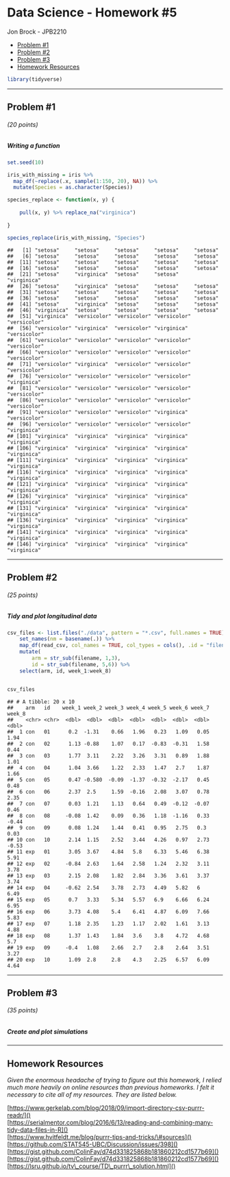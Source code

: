 Data Science - Homework \#5
================
Jon Brock - JPB2210

  - [Problem \#1](#problem-1)
  - [Problem \#2](#problem-2)
  - [Problem \#3](#problem-3)
  - [Homework Resources](#homework-resources)

``` r
library(tidyverse)
```

-----

## Problem \#1

###### (*20 points*)

##### *Writing a function*

``` r
set.seed(10)

iris_with_missing = iris %>% 
  map_df(~replace(.x, sample(1:150, 20), NA)) %>%
  mutate(Species = as.character(Species))
```

``` r
species_replace <- function(x, y) {
    
    pull(x, y) %>% replace_na("virginica")
    
}

species_replace(iris_with_missing, "Species")
```

    ##   [1] "setosa"     "setosa"     "setosa"     "setosa"     "setosa"    
    ##   [6] "setosa"     "setosa"     "setosa"     "setosa"     "setosa"    
    ##  [11] "setosa"     "setosa"     "setosa"     "setosa"     "setosa"    
    ##  [16] "setosa"     "setosa"     "setosa"     "setosa"     "setosa"    
    ##  [21] "setosa"     "virginica"  "setosa"     "setosa"     "virginica" 
    ##  [26] "setosa"     "virginica"  "setosa"     "setosa"     "setosa"    
    ##  [31] "setosa"     "setosa"     "setosa"     "setosa"     "setosa"    
    ##  [36] "setosa"     "setosa"     "setosa"     "setosa"     "setosa"    
    ##  [41] "setosa"     "virginica"  "setosa"     "setosa"     "setosa"    
    ##  [46] "virginica"  "setosa"     "setosa"     "setosa"     "setosa"    
    ##  [51] "virginica"  "versicolor" "versicolor" "versicolor" "versicolor"
    ##  [56] "versicolor" "virginica"  "versicolor" "virginica"  "versicolor"
    ##  [61] "versicolor" "versicolor" "versicolor" "versicolor" "versicolor"
    ##  [66] "versicolor" "versicolor" "versicolor" "versicolor" "versicolor"
    ##  [71] "versicolor" "virginica"  "versicolor" "versicolor" "versicolor"
    ##  [76] "versicolor" "versicolor" "versicolor" "versicolor" "virginica" 
    ##  [81] "versicolor" "versicolor" "versicolor" "versicolor" "versicolor"
    ##  [86] "versicolor" "versicolor" "versicolor" "versicolor" "versicolor"
    ##  [91] "versicolor" "versicolor" "versicolor" "virginica"  "versicolor"
    ##  [96] "versicolor" "versicolor" "versicolor" "versicolor" "virginica" 
    ## [101] "virginica"  "virginica"  "virginica"  "virginica"  "virginica" 
    ## [106] "virginica"  "virginica"  "virginica"  "virginica"  "virginica" 
    ## [111] "virginica"  "virginica"  "virginica"  "virginica"  "virginica" 
    ## [116] "virginica"  "virginica"  "virginica"  "virginica"  "virginica" 
    ## [121] "virginica"  "virginica"  "virginica"  "virginica"  "virginica" 
    ## [126] "virginica"  "virginica"  "virginica"  "virginica"  "virginica" 
    ## [131] "virginica"  "virginica"  "virginica"  "virginica"  "virginica" 
    ## [136] "virginica"  "virginica"  "virginica"  "virginica"  "virginica" 
    ## [141] "virginica"  "virginica"  "virginica"  "virginica"  "virginica" 
    ## [146] "virginica"  "virginica"  "virginica"  "virginica"  "virginica"

-----

## Problem \#2

###### (*25 points*)

##### *Tidy and plot longitudinal data*

``` r
csv_files <- list.files("./data", pattern = "*.csv", full.names = TRUE) %>%  
    set_names(nm = basename(.)) %>% 
    map_df(read_csv, col_names = TRUE, col_types = cols(), .id = "filename") %>% 
    mutate(
        arm = str_sub(filename, 1,3),
        id = str_sub(filename, 5,6)) %>% 
    select(arm, id, week_1:week_8)


csv_files
```

    ## # A tibble: 20 x 10
    ##    arm   id    week_1 week_2 week_3 week_4 week_5 week_6 week_7 week_8
    ##    <chr> <chr>  <dbl>  <dbl>  <dbl>  <dbl>  <dbl>  <dbl>  <dbl>  <dbl>
    ##  1 con   01      0.2  -1.31    0.66   1.96   0.23   1.09   0.05   1.94
    ##  2 con   02      1.13 -0.88    1.07   0.17  -0.83  -0.31   1.58   0.44
    ##  3 con   03      1.77  3.11    2.22   3.26   3.31   0.89   1.88   1.01
    ##  4 con   04      1.04  3.66    1.22   2.33   1.47   2.7    1.87   1.66
    ##  5 con   05      0.47 -0.580  -0.09  -1.37  -0.32  -2.17   0.45   0.48
    ##  6 con   06      2.37  2.5     1.59  -0.16   2.08   3.07   0.78   2.35
    ##  7 con   07      0.03  1.21    1.13   0.64   0.49  -0.12  -0.07   0.46
    ##  8 con   08     -0.08  1.42    0.09   0.36   1.18  -1.16   0.33  -0.44
    ##  9 con   09      0.08  1.24    1.44   0.41   0.95   2.75   0.3    0.03
    ## 10 con   10      2.14  1.15    2.52   3.44   4.26   0.97   2.73  -0.53
    ## 11 exp   01      3.05  3.67    4.84   5.8    6.33   5.46   6.38   5.91
    ## 12 exp   02     -0.84  2.63    1.64   2.58   1.24   2.32   3.11   3.78
    ## 13 exp   03      2.15  2.08    1.82   2.84   3.36   3.61   3.37   3.74
    ## 14 exp   04     -0.62  2.54    3.78   2.73   4.49   5.82   6      6.49
    ## 15 exp   05      0.7   3.33    5.34   5.57   6.9    6.66   6.24   6.95
    ## 16 exp   06      3.73  4.08    5.4    6.41   4.87   6.09   7.66   5.83
    ## 17 exp   07      1.18  2.35    1.23   1.17   2.02   1.61   3.13   4.88
    ## 18 exp   08      1.37  1.43    1.84   3.6    3.8    4.72   4.68   5.7 
    ## 19 exp   09     -0.4   1.08    2.66   2.7    2.8    2.64   3.51   3.27
    ## 20 exp   10      1.09  2.8     2.8    4.3    2.25   6.57   6.09   4.64

-----

## Problem \#3

###### (*35 points*)

##### *Create and plot simulations*

-----

## Homework Resources

*Given the enormous headache of trying to figure out this homework, I
relied much more heavily on online resources than previous homeworks. I
felt it necessary to cite all of my resources. They are listed below.*

[https://www.gerkelab.com/blog/2018/09/import-directory-csv-purrr-readr/]()  
[https://serialmentor.com/blog/2016/6/13/reading-and-combining-many-tidy-data-files-in-R]()  
[https://www.hvitfeldt.me/blog/purrr-tips-and-tricks/\#sources]()  
[https://github.com/STAT545-UBC/Discussion/issues/398]()  
[https://gist.github.com/ColinFay/d74d331825868b181860212cd1577b69]()  
[https://gist.github.com/ColinFay/d74d331825868b181860212cd1577b69]()  
[https://lsru.github.io/tv\_course/TD\_purrr\_solution.html]()
